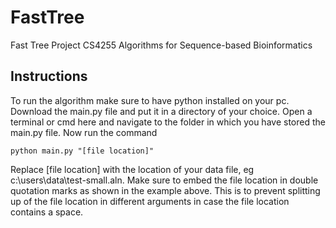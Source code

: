 # FastTree
Fast Tree Project CS4255 Algorithms for Sequence-based Bioinformatics

## Instructions
To run the algorithm make sure to have python installed on your pc. Download the main.py file and put it in a directory of your choice. Open a terminal or cmd here and navigate to the folder in which you have stored the main.py file. Now run the command
```
python main.py "[file location]"
```
Replace [file location] with the location of your data file, eg c:\users\data\test-small.aln. Make sure to embed the file location in double quotation marks as shown in the example above. This is to prevent splitting up of the file location in different arguments in case the file location contains a space.